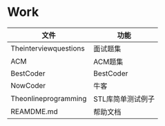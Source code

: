 Work
===========================
|文件 |功能
|---------------------------|-----------------------|
|Theinterviewquestions		|面试题集				|
|ACM						|ACM题集					|
|BestCoder					|BestCoder				|
|NowCoder					|牛客					|
|Theonlineprogramming		|STL库简单测试例子		|
|REAMDME.md					|帮助文档				|

